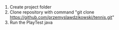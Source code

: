 1. Create project folder
2. Clone repository with command
    "git clone https://github.com/przemyslawdzikowski/tennis.git"
3. Run the PlayTest java
